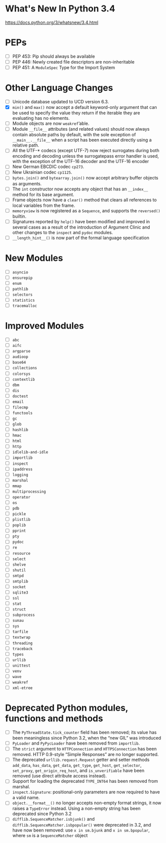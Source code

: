 # What's New In Python 3.4

https://docs.python.org/3/whatsnew/3.4.html

PEPs
====
- [ ] PEP 453: Pip should always be available
- [ ] PEP 446: Newly created file descriptors are non-inheritable
- [ ] PEP 451:  A `ModuleSpec` Type for the Import System

Other Language Changes
======================
- [ ] Unicode database updated to UCD version 6.3.
- [x] `min()` and `max()` now accept a default keyword-only argument that can be used to specify the value they return if the iterable they are evaluating has no elements.
- [ ] Module objects are now `weakref`’able.
- [ ] Module `__file__` attributes (and related values) should now always contain absolute paths by default, with the sole exception of `__main__.__file__` when a script has been executed directly using a relative path.
- [ ] All the UTF-* codecs (except UTF-7) now reject surrogates during both encoding and decoding unless the surrogatepass error handler is used, with the exception of the UTF-16 decoder and the UTF-16 encoder
- [ ] New German EBCDIC codec `cp273`.
- [ ] New Ukrainian codec `cp1125`.
- [ ] `bytes.join()` and `bytearray.join()` now accept arbitrary buffer objects as arguments.
- [ ] The `int` constructor now accepts any object that has an `__index__` method for its base argument.
- [ ] Frame objects now have a `clear()` method that clears all references to local variables from the frame.
- [ ] `memoryview` is now registered as a `Sequence`, and supports the `reversed()` builtin.
- [ ] Signatures reported by `help()` have been modified and improved in several cases as a result of the introduction of Argument Clinic and other changes to the `inspect` and `pydoc` modules.
- [ ] `__length_hint__()` is now part of the formal language specification

New Modules
===========
- [ ] `asyncio`
- [ ] `ensurepip`
- [ ] `enum`
- [ ] `pathlib`
- [ ] `selectors`
- [ ] `statistics`
- [ ] `tracemalloc`

Improved Modules
================
- [ ] `abc`
- [ ] `aifc`
- [ ] `argparse`
- [ ] `audioop`
- [ ] `base64`
- [ ] `collections`
- [ ] `colorsys`
- [ ] `contextlib`
- [ ] `dbm`
- [ ] `dis`
- [ ] `doctest`
- [ ] `email`
- [ ] `filecmp`
- [ ] `functools`
- [ ] `gc`
- [ ] `glob`
- [ ] `hashlib`
- [ ] `hmac`
- [ ] `html`
- [ ] `http`
- [ ] `idlelib-and-idle`
- [ ] `importlib`
- [ ] `inspect`
- [ ] `ipaddress`
- [ ] `logging`
- [ ] `marshal`
- [ ] `mmap`
- [ ] `multiprocessing`
- [ ] `operator`
- [ ] `os`
- [ ] `pdb`
- [ ] `pickle`
- [ ] `plistlib`
- [ ] `poplib`
- [ ] `pprint`
- [ ] `pty`
- [ ] `pydoc`
- [ ] `re`
- [ ] `resource`
- [ ] `select`
- [ ] `shelve`
- [ ] `shutil`
- [ ] `smtpd`
- [ ] `smtplib`
- [ ] `socket`
- [ ] `sqlite3`
- [ ] `ssl`
- [ ] `stat`
- [ ] `struct`
- [ ] `subprocess`
- [ ] `sunau`
- [ ] `sys`
- [ ] `tarfile`
- [ ] `textwrap`
- [ ] `threading`
- [ ] `traceback`
- [ ] `types`
- [ ] `urllib`
- [ ] `unittest`
- [ ] `venv`
- [ ] `wave`
- [ ] `weakref`
- [ ] `xml-etree`

Deprecated Python modules, functions and methods
==============

- [ ] The `PyThreadState.tick_counter` field has been removed; its value has been meaningless since Python 3.2, when the “new GIL” was introduced
- [ ] `PyLoader` and `PyPycLoader` have been removed from `importlib`.
- [ ] The `strict` argument to `HTTPConnection` and `HTTPSConnection` has been removed. HTTP 0.9-style “Simple Responses” are no longer supported.
- [ ] The deprecated `urllib.request.Request` getter and setter methods `add_data`, `has_data`, `get_data`, `get_type`, `get_host`, `get_selector`, `set_proxy`, `get_origin_req_host`, and `is_unverifiable` have been removed (use direct attribute access instead).
- [ ] Support for loading the deprecated `TYPE_INT64` has been removed from marshal.
- [ ] `inspect.Signature`: positional-only parameters are now required to have a valid name.
- [ ] `object.__format__()` no longer accepts non-empty format strings, it now raises a `TypeError` instead. Using a non-empty string has been deprecated since Python 3.2
- [ ] `difflib.SequenceMatcher.isbjunk()` and `difflib.SequenceMatcher.isbpopular()` were deprecated in 3.2, and have now been removed: use `x in sm.bjunk` and `x in sm.bpopular`, where `sm` is a `SequenceMatcher` object
